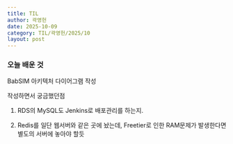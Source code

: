 ```yaml
---
title: TIL
author: 곽영헌
date: 2025-10-09
category: TIL/곽영헌/2025/10
layout: post
---
```


### 오늘 배운 것

BabSIM 아키텍처 다이어그램 작성

작성하면서 궁금했던점

1. RDS의 MySQL도 Jenkins로 배포관리를 하는지.

2. Redis를 일단 웹서버와 같은 곳에 놨는데, Freetier로 인한 RAM문제가 발생한다면 별도의 서버에 놓아야 할듯
